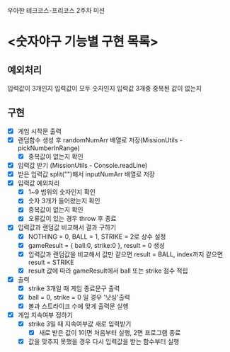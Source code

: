 우아한 테크코스-프리코스 2주차 미션

# <숫자야구 기능별 구현 목록>

## 예외처리

입력값이 3개인지
입력값이 모두 숫자인지
입력값 3개중 중복된 값이 없는지

## 구현

- [x] 게임 시작문 출력
- [x] 랜덤함수 생성 후 randomNumArr 배열로 저장(MissionUtils - pickNumberInRange)
  - [x] 중복값이 없는지 확인
- [x] 입력값 받기 (MissionUtils - Console.readLine)
- [x] 받은 입력값 split("")해서 inputNumArr 배열로 저장
- [x] 입력값 예외처리
  - [x] 1~9 범위의 숫자인지 확인
  - [x] 숫자 3개가 들어왔는지 확인
  - [x] 중복값이 없는지 확인
  - [x] 오류값이 있는 경우 throw 후 종료
- [x] 입력값과 랜덤값 비교해서 결과 구하기
  - [x] NOTHING = 0, BALL = 1, STRIKE = 2로 상수 설정
  - [x] gameResult = { ball:0, strike:0 }, result = 0 생성
  - [x] 입력값과 랜덤값을 비교해서 값만 같으면 result = BALL, index까지 같으면 result = STRIKE
  - [x] result 값에 따라 gameResult에서 ball 또는 strike 점수 적립
- [x] 출력
  - [x] strike 3개일 때 게임 종료문구 출력
  - [x] ball = 0, strike = 0 일 경우 '낫싱'출력
  - [x] 볼과 스트라이크 수에 맞게 출력문 실행
- [x] 게임 지속여부 정하기
  - [x] strike 3일 때 지속여부값 새로 입력받기
    - [x] 새로 받은 값이 1이면 처음부터 실행, 2면 프로그램 종료
  - [x] 값을 맞추지 못했을 경우 다시 입력값을 받는 함수부터 실행
